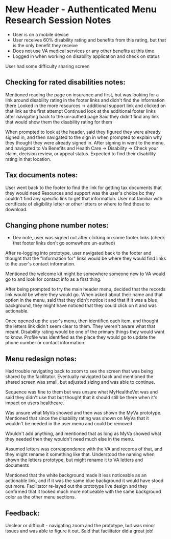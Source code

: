 # New Header - Authenticated Menu Research Session Notes

- User is on a mobile device
- User receives 60% disability rating and benefits from this rating, but that is the only benefit they receive
- Does not use VA medical services or any other benefits at this time
- Logged in when working on disability application and check on status

User had some difficulty sharing screen

## Checking for rated disabilities notes:

Mentioned reading the page on insurance and first, but was looking for a link around disability rating in the footer links and didn't find the information there
Looked in the more resources -> additional support link and clicked on that link as the first attempt
Continued look at the additional footer links after navigating back to the un-authed page
Said they didn't find any link that would show them the disability rating for them

When prompted to look at the header, said they figured they were already signed in, and then navigated to the sign in when prompted to explain why they thought they were already signed in.
After signing in went to the menu, and navigated to Va Benefits and Health Care -> Disability -> Check your claim, decision review, or appeal status. Expected to find their disability rating in that location.


## Tax documents notes:

User went back to the footer to find the link for getting tax documents that they would need
Resources and support was the user's choice bc they couldn't find any specific link to get that information.
User not familiar with certificate of eligibility letter or other letters or where to find those to download.

## Changing phone number notes:

- Dev note, user was signed out after clicking on some footer links (check that footer links don't go somewhere un-authed)

After re-logging into prototype, user navigated back to the footer and thought that the "Information for" links would be where they would find links to the user's contact information.

Mentioned the welcome kit might be somewhere someone new to VA would go to and look for contact info as a first thing.

After being prompted to try the main header menu, decided that the records link would be where they would go. When asked about their name and that option in the menu, said that they didn't notice it and that if it was a blue background, they might have noticed that they could click on it and was actionable.

Once opened up the user's menu, then identified each item, and thought the letters link didn't seem clear to them. They weren't aware what that meant. Disability rating would be one of the primary things they would want to know. Profile was identified as the place they would go to update the phone number or contact information.

## Menu redesign notes:

Had trouble navigating back to zoom to see the screen that was being shared by the facilitator. Eventually navigated back and mentioned the shared screen was small, but adjusted sizing and was able to continue.

Sequence was fine to them but was unsure what MyHealtheVet was and said they didn't use that but thought that it should still be there when it's impact on users healthcare.

Was unsure what MyVa showed and then was shown the MyVa prototype. Mentioned that since the disability rating was shown on MyVa that it wouldn't be needed in the user menu and could be removed.

Wouldn't add anything, and mentioned that as long as MyVa showed what they needed then they wouldn't need much else in the menu.

Assumed letters was correspondence with the VA and records of that, and they might rename it something like that. Understood the naming when shown the letters prototype, but might rename it to VA letters and documents

Mentioned that the white background made it less noticeable as an actionable link, and if it was the same blue background it would have stood out more. Facilitator re-layed out the prototype live design and they confirmed that it looked much more noticeable with the same background color as the other menu sections.

## Feedback:

Unclear or difficult - navigating zoom and the prototype, but was minor issues and was able to figure it out.
Said that facilitator did a great job!


